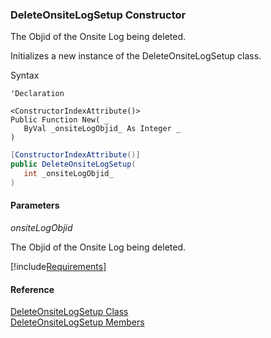 ﻿### DeleteOnsiteLogSetup Constructor

The Objid of the Onsite Log being deleted.

Initializes a new instance of the DeleteOnsiteLogSetup class.

Syntax

```vbnet
'Declaration

<ConstructorIndexAttribute()>
Public Function New( _
   ByVal _onsiteLogObjid_ As Integer _
)
```

```csharp
[ConstructorIndexAttribute()]
public DeleteOnsiteLogSetup( 
   int _onsiteLogObjid_
)
```

#### Parameters

_onsiteLogObjid_

The Objid of the Onsite Log being deleted.

[!include[Requirements](../partials/requirements.md)]

#### Reference

[DeleteOnsiteLogSetup Class](FChoice.Toolkits.Clarify~FChoice.Toolkits.Clarify.FieldOps.DeleteOnsiteLogSetup.md)  
[DeleteOnsiteLogSetup Members](FChoice.Toolkits.Clarify~FChoice.Toolkits.Clarify.FieldOps.DeleteOnsiteLogSetup_members.md)